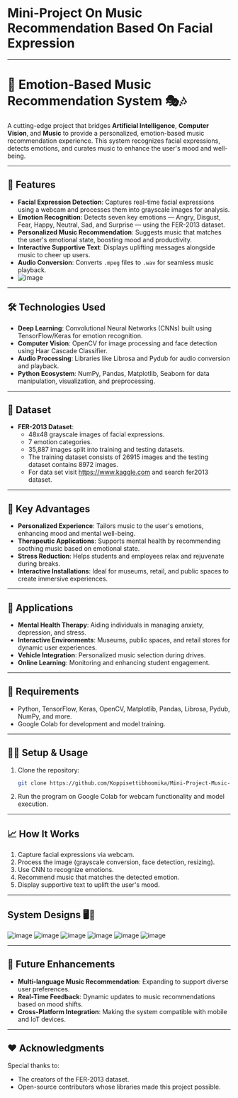 # Mini-Project On Music Recommendation Based On Facial Expression

---

# 🎵 **Emotion-Based Music Recommendation System** 🎭🎶

A cutting-edge project that bridges **Artificial Intelligence**, **Computer Vision**, and **Music** to provide a personalized, emotion-based music recommendation experience. This system recognizes facial expressions, detects emotions, and curates music to enhance the user's mood and well-being.

---

## 🚀 **Features**
- **Facial Expression Detection**: Captures real-time facial expressions using a webcam and processes them into grayscale images for analysis.
- **Emotion Recognition**: Detects seven key emotions — Angry, Disgust, Fear, Happy, Neutral, Sad, and Surprise — using the FER-2013 dataset.
- **Personalized Music Recommendation**: Suggests music that matches the user's emotional state, boosting mood and productivity.
- **Interactive Supportive Text**: Displays uplifting messages alongside music to cheer up users.
- **Audio Conversion**: Converts `.mpeg` files to `.wav` for seamless music playback.
- ![image](https://github.com/user-attachments/assets/e9b6097e-b162-4266-9a6e-88980f195e29)

---

## 🛠️ **Technologies Used**
- **Deep Learning**: Convolutional Neural Networks (CNNs) built using TensorFlow/Keras for emotion recognition.
- **Computer Vision**: OpenCV for image processing and face detection using Haar Cascade Classifier.
- **Audio Processing**: Libraries like Librosa and Pydub for audio conversion and playback.
- **Python Ecosystem**: NumPy, Pandas, Matplotlib, Seaborn for data manipulation, visualization, and preprocessing.

---

## 📂 **Dataset**
- **FER-2013 Dataset**:
  - 48x48 grayscale images of facial expressions.
  - 7 emotion categories.
  - 35,887 images split into training and testing datasets.
  - The training dataset consists of 26915 images and the testing dataset contains 8972 images.
  - For data set visit https://www.kaggle.com and search fer2013 dataset.

---

## 🔑 **Key Advantages**
- **Personalized Experience**: Tailors music to the user's emotions, enhancing mood and mental well-being.
- **Therapeutic Applications**: Supports mental health by recommending soothing music based on emotional state.
- **Stress Reduction**: Helps students and employees relax and rejuvenate during breaks.
- **Interactive Installations**: Ideal for museums, retail, and public spaces to create immersive experiences.

---

## 🌟 **Applications**
- **Mental Health Therapy**: Aiding individuals in managing anxiety, depression, and stress.
- **Interactive Environments**: Museums, public spaces, and retail stores for dynamic user experiences.
- **Vehicle Integration**: Personalized music selection during drives.
- **Online Learning**: Monitoring and enhancing student engagement.

---

## 🔧 **Requirements**
- Python, TensorFlow, Keras, OpenCV, Matplotlib, Pandas, Librosa, Pydub, NumPy, and more.
- Google Colab for development and model training.

---

## 👨‍💻 **Setup & Usage**
1. Clone the repository:
   ```bash
   git clone https://github.com/Koppisettibhoomika/Mini-Project-Music-Recommendation-Based-On-Facial-Expression-
   
   ```
   
3. Run the program on Google Colab for webcam functionality and model execution.

---

## 📈 **How It Works**
1. Capture facial expressions via webcam.
2. Process the image (grayscale conversion, face detection, resizing).
3. Use CNN to recognize emotions.
4. Recommend music that matches the detected emotion.
5. Display supportive text to uplift the user's mood.

---

## System Designs 🖥️🎵
![image](https://github.com/user-attachments/assets/0b42ecb1-e3a0-425e-ac78-3688813053fd)
![image](https://github.com/user-attachments/assets/7077242a-fa2b-49f5-a504-b433c93fc8d7)
![image](https://github.com/user-attachments/assets/c69f3438-66ba-4b09-8a17-d8b3e8d2c642)
![image](https://github.com/user-attachments/assets/210ebd09-7707-49aa-94e9-4ff5cf7702fb)
![image](https://github.com/user-attachments/assets/9ef1030c-d57f-4619-83b4-5244e2bd90d4)
![image](https://github.com/user-attachments/assets/888cb85a-9c0e-49bf-8ed7-fbf43c3f2c3a)

---

## 🎯 **Future Enhancements**
- **Multi-language Music Recommendation**: Expanding to support diverse user preferences.
- **Real-Time Feedback**: Dynamic updates to music recommendations based on mood shifts.
- **Cross-Platform Integration**: Making the system compatible with mobile and IoT devices.

---

## ❤️ **Acknowledgments**
Special thanks to:
- The creators of the FER-2013 dataset.
- Open-source contributors whose libraries made this project possible.



